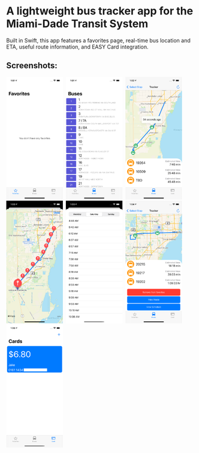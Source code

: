 #  A lightweight bus tracker app for the Miami-Dade Transit System
Built in Swift, this app features a favorites page, real-time bus location and ETA, useful route information, and EASY Card integration.

## Screenshots:
<p align="left">
  <img src="screenshot_1.png" width="30%">&nbsp;
  <img src="screenshot_2.png" width="30%">&nbsp;
  <img src="screenshot_3.png" width="30%">&nbsp;
  <img src="screenshot_4.png" width="30%">&nbsp;
  <img src="screenshot_5.png" width="30%">&nbsp;
  <img src="screenshot_6.png" width="30%">&nbsp;
  <img src="screenshot_7.png" width="30%">&nbsp;
</p>

